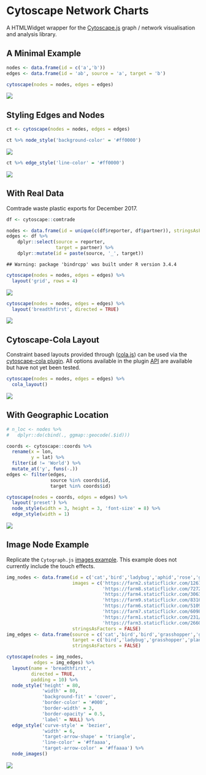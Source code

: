 Cytoscape Network Charts
================

A HTMLWidget wrapper for the [Cytoscape.js](http://js.cytoscape.org/) graph / network visualisation and analysis library.

A Minimal Example
-----------------

``` r
nodes <- data.frame(id = c('a','b'))
edges <- data.frame(id = 'ab', source = 'a', target = 'b')

cytoscape(nodes = nodes, edges = edges) 
```

![](README_files/figure-markdown_github/min-1.png)

Styling Edges and Nodes
-----------------------

``` r
ct <- cytoscape(nodes = nodes, edges = edges)

ct %>% node_style('background-color' = '#ff0000')
```

![](README_files/figure-markdown_github/style1-1.png)

``` r
ct %>% edge_style('line-color' = '#ff0000')
```

![](README_files/figure-markdown_github/style2-1.png)

With Real Data
--------------

Comtrade waste plastic exports for December 2017.

``` r
df <- cytoscape::comtrade

nodes <- data.frame(id = unique(c(df$reporter, df$partner)), stringsAsFactors = FALSE)
edges <- df %>%
    dplyr::select(source = reporter,
                  target = partner) %>%
    dplyr::mutate(id = paste(source, '_', target))
```

    ## Warning: package 'bindrcpp' was built under R version 3.4.4

``` r
cytoscape(nodes = nodes, edges = edges) %>% 
  layout('grid', rows = 4)
```

![](README_files/figure-markdown_github/plastics-1.png)

``` r
cytoscape(nodes = nodes, edges = edges) %>% 
  layout('breadthfirst', directed = TRUE)
```

![](README_files/figure-markdown_github/plastics-2.png)

Cytoscape-Cola Layout
---------------------

Constraint based layouts provided through ([cola.js](http://ialab.it.monash.edu/webcola/)) can be used via the [cytoscape-cola plugin](https://github.com/cytoscape/cytoscape.js-cola). All options available in the plugin [API](https://github.com/cytoscape/cytoscape.js-cola#api) are available but have not yet been tested.

``` r
cytoscape(nodes = nodes, edges = edges) %>% 
  cola_layout()
```

![](README_files/figure-markdown_github/cola-1.png)

With Geographic Location
------------------------

``` r
# n_loc <- nodes %>%
#   dplyr::do(cbind(., ggmap::geocode(.$id)))

coords <- cytoscape::coords %>%
  rename(x = lon,
         y = lat) %>%
  filter(id != 'World') %>%
  mutate_at('y', funs(-.))
edges <- filter(edges, 
                source %in% coords$id,
                target %in% coords$id)

cytoscape(nodes = coords, edges = edges) %>% 
  layout('preset') %>%
  node_style(width = 3, height = 3, 'font-size' = 8) %>%
  edge_style(width = 1)
```

![](README_files/figure-markdown_github/location-1.png)

Image Node Example
------------------

Replicate the `Cytograph.js` [images example](http://js.cytoscape.org/demos/images-breadthfirst-layout/). This example does not currently include the touch effects.

``` r
img_nodes <- data.frame(id = c('cat','bird','ladybug','aphid','rose','grasshopper','plant','wheat'),
                        images = c('https://farm2.staticflickr.com/1261/1413379559_412a540d29_b.jpg',
                                   'https://farm8.staticflickr.com/7272/7633179468_3e19e45a0c_b.jpg',
                                   'https://farm4.staticflickr.com/3063/2751740612_af11fb090b_b.jpg',
                                   'https://farm9.staticflickr.com/8316/8003798443_32d01257c8_b.jpg',
                                   'https://farm6.staticflickr.com/5109/5817854163_eaccd688f5_b.jpg',
                                   'https://farm7.staticflickr.com/6098/6224655456_f4c3c98589_b.jpg',
                                   'https://farm1.staticflickr.com/231/524893064_f49a4d1d10_z.jpg',
                                   'https://farm3.staticflickr.com/2660/3715569167_7e978e8319_b.jpg'),
                        stringsAsFactors = FALSE)
img_edges <- data.frame(source = c('cat','bird','bird','grasshopper','grasshopper','ladybug','aphid'),
                        target = c('bird','ladybug','grasshopper','plant','wheat','aphid','rose'),
                        stringsAsFactors = FALSE)

cytoscape(nodes = img_nodes,
          edges = img_edges) %>%
  layout(name = 'breadthfirst',
         directed = TRUE,
         padding = 10) %>%
  node_style('height' = 80,
             'width' = 80,
             'background-fit' = 'cover',
             'border-color' = '#000',
             'border-width' = 3,
             'border-opacity' = 0.5,
             'label' = NULL) %>%
  edge_style('curve-style' = 'bezier',
             'width' = 6,
             'target-arrow-shape' = 'triangle',
             'line-color' = '#ffaaaa',
             'target-arrow-color' = '#ffaaaa') %>%
  node_images()
```

![](README_files/figure-markdown_github/image-1.png)
